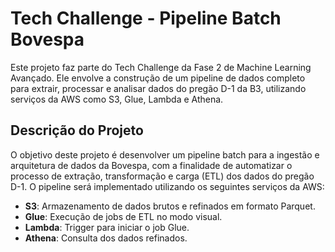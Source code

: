# Tech Challenge - Pipeline Batch Bovespa

Este projeto faz parte do Tech Challenge da Fase 2 de Machine Learning Avançado. Ele envolve a construção de um pipeline de dados completo para extrair, processar e analisar dados do pregão D-1 da B3, utilizando serviços da AWS como S3, Glue, Lambda e Athena.

## Descrição do Projeto

O objetivo deste projeto é desenvolver um pipeline batch para a ingestão e arquitetura de dados da Bovespa, com a finalidade de automatizar o processo de extração, transformação e carga (ETL) dos dados do pregão D-1. O pipeline será implementado utilizando os seguintes serviços da AWS:

- **S3**: Armazenamento de dados brutos e refinados em formato Parquet.
- **Glue**: Execução de jobs de ETL no modo visual.
- **Lambda**: Trigger para iniciar o job Glue.
- **Athena**: Consulta dos dados refinados.




